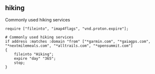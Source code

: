 ## hiking

 Commonly used hiking services

~~~sieve
require ["fileinto", "imap4flags", "vnd.proton.expire"];

# Commonly used hiking services
if address :matches :domain "from" ["*garmin.com", "*gaiagps.com", "*nextmilemeals.com", "*alltrails.com", "*opensummit.com"]
{
    fileinto "Hiking";
    expire "day" "365";
    stop;
}
~~~
